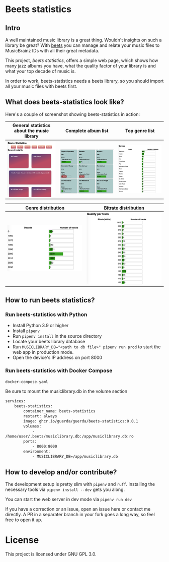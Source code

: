# Beets statistics

## Intro

A well maintained music library is a great thing.
Wouldn't insights on such a library be great?
With [beets](https://beets.io) you can manage and relate your music files to MusicBrainz IDs with all their great metadata.

This project, _beets statistics_, offers a simple web page, which shows how many jazz albums you have, what the quality factor of your library is and what your top decade of music is.

In order to work, beets-statistics needs a beets library, so you should import all your music files with beets first.

## What does beets-statistics look like?

Here's a couple of screenshot showing beets-statistics in action:

| General statistics about the music library | Complete album list | Top genre list |
|-|-|-|
| ![Screenshot of a web page. Title is "Beets Statistics", then six navigation cards with "Home", "Albums", "Genres", "Artists", "Decades" and "Quality" are listed. Below a smaller headline "General insights". Then you see five cards in masonry layout with a purple to warm orange red gradient background. In white letters, the statistics are written on each of the cards: 9907 tracks, 1088 albums, 1 month, 1 days, 4 hours, 8 minutes and 10 seconds playback length, 60.5 GB disk usage and 134 BPM on average](img/screenshot-general-statistics.png) | ![Screenshot of a web page with nine cards in masonry layout. The cards have a greenish-mint background. Each card represents an album with the first line stating the album title in bold face, then the release year and the album artist. Last line shows the genre in italic style. Below the text, a green progress bar with a percentage is displayed. If the percentage is larger than 100%, the bar is red.](img/screenshot-albums.png) | ![Screenshot of a web page with headline "Genres". Below a table with two colums. The colums are titled "Genre" and "Number of albums". The first column contains Genres like Electronic, House, Rock, n/a, Punk Rock etc. The second colum shows green progress bars per row and the number of albums. The size of the progress bar represents the number of albums.](img/screenshot-genres.png) |

| Genre distribution | Bitrate distribution |
|-|-|
| ![Screenshot of a web page with a table with two colums. The columns are titled "Decade" and "Number of tracks". The decades listed are 0, 1960, 1970, until 2020 and 2930. The green progress bars per row are representing the number of tracks per decade in comparison to the total number of tracks. Largest bar is 5270 tracks in the 2000 decade.](img/screenshot-decades.png) | ![Screenshot of a web page with a table with two colums. The colums are titled "Bitrate [kbit/s]" and "Number of tracks". The bitrate buckets are listing bitrates from 1410 down to 160 kbit/s. The green progress bar represents the number of tracks in comparison to the total number of tracks. The largest progress bar is at 190 kbit/s with 1752 tracks.](img/screenshot-bitrate.png) | 


## How to run beets statistics?

### Run beets-statistics with Python

* Install Python 3.9 or higher
* Install `pipenv`
* Run `pipenv install` in the source directory
* Locate your beets library database
* Run `MUSICLIBRARY_DB="<path to db file>" pipenv run prod` to start the web app in production mode.
* Open the device's IP address on port 8000

### Run beets-statistics with Docker Compose

`docker-compose.yaml` 

Be sure to mount the musiclibrary.db in the volume section

```
services:
    beets-statistics:
        container_name: beets-statistics
        restart: always
        image: ghcr.io/guerda/guerda/beets-statistics:0.0.1
        volumes:
            - /home/user/.beets/musiclibrary.db:/app/musiclibrary.db:ro
        ports:
            - 8000:8000
        environment:
            - MUSICLIBRARY_DB=/app/musiclibrary.db
```

## How to develop and/or contribute?

The development setup is pretty slim with `pipenv` and `ruff`.
Installing the necessary tools via `pipenv install --dev` gets you along.

You can start the web server in dev mode via
`pipenv run dev`

If you have a correction or an issue, open an issue here or contact me directly.
A PR in a separater branch in your fork goes a long way, so feel free to open it up.


# License

This project is licensed under GNU GPL 3.0.
